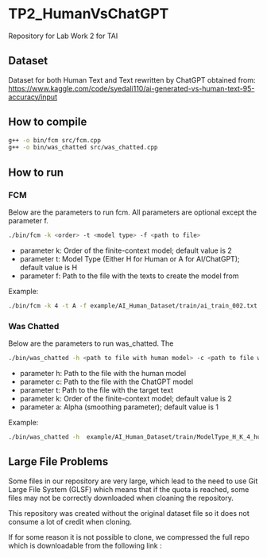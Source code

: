 # TP2_HumanVsChatGPT
Repository for Lab Work 2 for TAI

## Dataset

Dataset for both Human Text and Text rewritten by ChatGPT obtained from: https://www.kaggle.com/code/syedali110/ai-generated-vs-human-text-95-accuracy/input

## How to compile

```bash
g++ -o bin/fcm src/fcm.cpp
g++ -o bin/was_chatted src/was_chatted.cpp
```

## How to run

### FCM

Below are the parameters to run fcm.
All parameters are optional except the parameter f.

```bash
./bin/fcm -k <order> -t <model type> -f <path to file>
```
- parameter k: Order of the finite-context model; default value is 2
- parameter t: Model Type (Either H for Human or A for AI/ChatGPT); default value is H
- parameter f: Path to the file with the texts to create the model from

Example:

```bash
./bin/fcm -k 4 -t A -f example/AI_Human_Dataset/train/ai_train_002.txt
```

### Was Chatted

Below are the parameters to run was_chatted.
The 

```bash
./bin/was_chatted -h <path to file with human model> -c <path to file with chatgpt model> -t <path to file with target text> -k <order> -a <alpha>
```
- parameter h: Path to the file with the human model
- parameter c: Path to the file with the ChatGPT model
- parameter t: Path to the file with the target text
- parameter k: Order of the finite-context model; default value is 2
- parameter a: Alpha (smoothing parameter); default value is 1

Example:

```bash
./bin/was_chatted -h  example/AI_Human_Dataset/train/ModelType_H_K_4_human_train_002.txt -c example/AI_Human_Dataset/train/ModelType_A_K_4_ai_train_002.txt -t example/AI_Human_Dataset/test/ai_1913.txt -k 4 -a 10
```

## Large File Problems

Some files in our repository are very large, which lead to the need to use Git Large File System (GLSF) which means that if the quota is reached, some files may not be correctly downloaded when cloaning the repository.

This repository was created without the original dataset file so it does not consume a lot of credit when cloning.

If for some reason it is not possible to clone, we compressed the full repo which is downloadable from the following link : 
